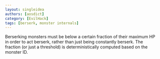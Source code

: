 ```yaml
---
layout: singleidea
authors: [aosdict]
category: [EvilHack]
tags: [berserk, monster internals]
---
```

Berserking monsters must be below a certain fraction of their maximum HP in order to act berserk, rather than just being constantly berserk. The fraction (or just a threshold) is deterministically computed based on the monster ID.
